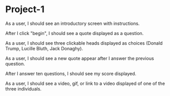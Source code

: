 # Project-1

As a user, I should see an introductory screen with instructions.

After I click "begin", I should see a quote displayed as a question.

As a user, I should see three clickable heads displayed as choices (Donald Trump, Lucille Bluth, Jack Donaghy).

As a user, I should see a new quote appear after I answer the previous question.

After I answer ten questions, I should see my score displayed.

As a user, I should see a video, gif, or link to a video displayed of one of the three individuals.